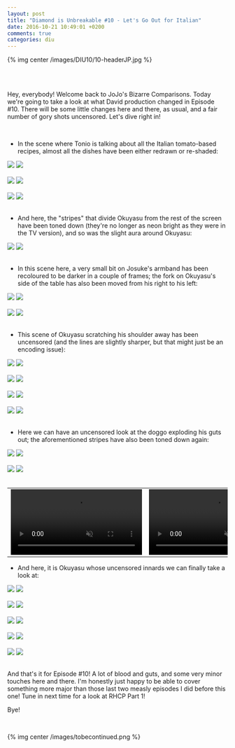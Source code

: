 ```yaml
---
layout: post
title: "Diamond is Unbreakable #10 - Let's Go Out for Italian"
date: 2016-10-21 10:49:01 +0200
comments: true
categories: diu
---
```


{% img center /images/DIU10/10-headerJP.jpg %}
<!-- more -->

<br>
<br>

Hey, everybody! Welcome back to JoJo's Bizarre Comparisons. Today we're going to take a look at what David production changed in Episode #10. There will be some little changes here and there, as usual, and a fair number of gory shots uncensored. Let's dive right in!

<br>

- In the scene where Tonio is talking about all the Italian tomato-based recipes, almost all the dishes have been either redrawn or re-shaded:

<div id="container1" class="twentytwenty-container">
 <img src="./../images/DIU10/tv-10152.jpg" />
 <img src="./../images/DIU10/bd-10152.jpg" />
</div>

<br>

<div id="container1" class="twentytwenty-container">
 <img src="./../images/DIU10/tv-10207.jpg" />
 <img src="./../images/DIU10/bd-10207.jpg" />
</div>

<br>

<div id="container1" class="twentytwenty-container">
 <img src="./../images/DIU10/tv-10270.jpg" />
 <img src="./../images/DIU10/bd-10270.jpg" />
</div>

<br>

- And here, the "stripes" that divide Okuyasu from the rest of the screen have been toned down (they're no longer as neon bright as they were in the TV version), and so was the slight aura around Okuyasu:

<div id="container1" class="twentytwenty-container">
 <img src="./../images/DIU10/tv-11910.jpg" />
 <img src="./../images/DIU10/bd-11910.jpg" />
</div>

<br>

- In this scene here, a very small bit on Josuke's armband has been recoloured to be darker in a couple of frames; the fork on Okuyasu's side of the table has also been moved from his right to his left:

<div id="container1" class="twentytwenty-container">
 <img src="./../images/DIU10/tv-12380.jpg" />
 <img src="./../images/DIU10/bd-12380.jpg" />
</div>

<br>

<div id="container1" class="twentytwenty-container">
 <img src="./../images/DIU10/tv-12430.jpg" />
 <img src="./../images/DIU10/bd-12430.jpg" />
</div>

<br>

- This scene of Okuyasu scratching his shoulder away has been uncensored (and the lines are slightly sharper, but that might just be an encoding issue):

<div id="container1" class="twentytwenty-container">
 <img src="./../images/DIU10/tv-13840.jpg" />
 <img src="./../images/DIU10/bd-13840.jpg" />
</div>

<br>

<div id="container1" class="twentytwenty-container">
 <img src="./../images/DIU10/tv-14785.jpg" />
 <img src="./../images/DIU10/bd-14785.jpg" />
</div>

<br>

<div id="container1" class="twentytwenty-container">
 <img src="./../images/DIU10/tv-14840.jpg" />
 <img src="./../images/DIU10/bd-14840.jpg" />
</div>

<br>

<div id="container1" class="twentytwenty-container">
 <img src="./../images/DIU10/tv-15005.jpg" />
 <img src="./../images/DIU10/bd-15005.jpg" />
</div>

<br>

- Here we can have an uncensored look at the doggo exploding his guts out; the aforementioned stripes have also been toned down again:

<div id="container1" class="twentytwenty-container">
 <img src="./../images/DIU10/tv-25370.jpg" />
 <img src="./../images/DIU10/bd-25370.jpg" />
</div>

<br>

<div id="container1" class="twentytwenty-container">
 <img src="./../images/DIU10/tv-25380.jpg" />
 <img src="./../images/DIU10/bd-25380.jpg" />
</div>

<br>

<table width="100%">
<tr>
<td align="left" valign="top" width="50%">
<video class='center' muted nocontrols autoplay playsinline loop preload='auto'>
  <source src="./../videos/DIU10/TV 01 - doggo.webm" type='video/webm; codecs="vp8, vorbis"'>
  <source src="./../videos/DIU10/TV 01 - doggo.mp4" type='video/mp4; codecs=avc1.42E01E,mp4a.40.2'>
</video>
</td>
<td align="left" valign="top" width="50%">
<video class='center' muted nocontrols autoplay playsinline loop preload='auto'>
  <source src="./../videos/DIU10/BD 01 - doggo.webm" type='video/webm; codecs="vp8, vorbis"'>
  <source src="./../videos/DIU10/BD 01 - doggo.mp4" type='video/mp4; codecs=avc1.42E01E,mp4a.40.2'>
</video>
</td>
</tr>
</table>

- And here, it is Okuyasu whose uncensored innards we can finally take a look at:

<div id="container1" class="twentytwenty-container">
 <img src="./../images/DIU10/tv-26950.jpg" />
 <img src="./../images/DIU10/bd-26950.jpg" />
</div>

<br>

<div id="container1" class="twentytwenty-container">
 <img src="./../images/DIU10/tv-26980.jpg" />
 <img src="./../images/DIU10/bd-26980.jpg" />
</div>

<br>

<div id="container1" class="twentytwenty-container">
 <img src="./../images/DIU10/tv-27015.jpg" />
 <img src="./../images/DIU10/bd-27015.jpg" />
</div>

<br>

<div id="container1" class="twentytwenty-container">
 <img src="./../images/DIU10/tv-27170.jpg" />
 <img src="./../images/DIU10/bd-27170.jpg" />
</div>

<br>

<div id="container1" class="twentytwenty-container">
 <img src="./../images/DIU10/tv-27320.jpg" />
 <img src="./../images/DIU10/bd-27320.jpg" />
</div>

<br>

And that's it for Episode #10! A lot of blood and guts, and some very minor touches here and there. I'm honestly just happy to be able to cover something more major than those last two measly episodes I did before this one!
Tune in next time for a look at RHCP Part 1!

Bye!

<br>

{% img center /images/tobecontinued.png %}
